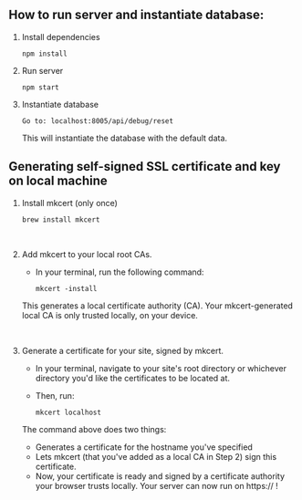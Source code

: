 ## How to run server and instantiate database:

1. Install dependencies

   ```
   npm install
   ```

2. Run server

   ```
   npm start
   ```

3. Instantiate database

   ```
   Go to: localhost:8005/api/debug/reset
   ```

   This will instantiate the database with the default data.


## Generating self-signed SSL certificate and key on local machine

1. Install mkcert (only once) 

   ```
   brew install mkcert
   ```
   <br />


2. Add mkcert to your local root CAs.

   - In your terminal, run the following command:

     ```
     mkcert -install
     ```

    This generates a local certificate authority (CA). Your mkcert-generated local CA is only trusted locally, on your device. 

    <br />


3. Generate a certificate for your site, signed by mkcert.

   - In your terminal, navigate to your site's root directory or whichever directory you'd like the certificates to be located at.

   - Then, run:

     ```
     mkcert localhost
     ```

    The command above does two things:

   - Generates a certificate for the hostname you've specified
   - Lets mkcert (that you've added as a local CA in Step 2) sign this certificate.
   - Now, your certificate is ready and signed by a certificate authority your browser trusts locally. Your server can now run on https:// !

